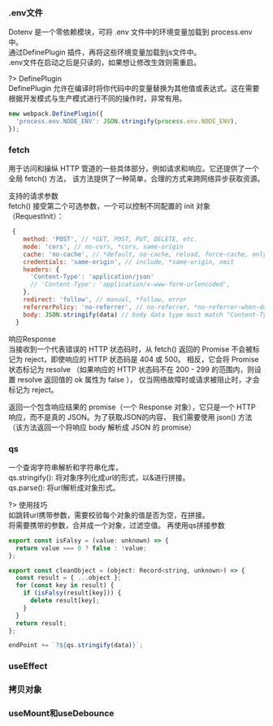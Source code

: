 ### .env文件
Dotenv 是一个零依赖模块，可将 .env 文件中的环境变量加载到 process.env 中。  
通过DefinePlugin 插件，再将这些环境变量加载到js文件中。  
.env文件在启动之后是只读的，如果想让修改生效则需重启。  

?> DefinePlugin  
DefinePlugin 允许在编译时将你代码中的变量替换为其他值或表达式。这在需要根据开发模式与生产模式进行不同的操作时，非常有用。

```js
new webpack.DefinePlugin({
  'process.env.NODE_ENV': JSON.stringify(process.env.NODE_ENV),
});
```

### fetch
用于访问和操纵 HTTP 管道的一些具体部分，例如请求和响应。它还提供了一个全局 fetch() 方法，
该方法提供了一种简单，合理的方式来跨网络异步获取资源。

支持的请求参数  
fetch() 接受第二个可选参数，一个可以控制不同配置的 init 对象（RequestInit）：  

```js
 {
    method: 'POST', // *GET, POST, PUT, DELETE, etc.
    mode: 'cors', // no-cors, *cors, same-origin
    cache: 'no-cache', // *default, no-cache, reload, force-cache, only-if-cached
    credentials: 'same-origin', // include, *same-origin, omit
    headers: {
      'Content-Type': 'application/json'
      // 'Content-Type': 'application/x-www-form-urlencoded',
    },
    redirect: 'follow', // manual, *follow, error
    referrerPolicy: 'no-referrer', // no-referrer, *no-referrer-when-downgrade, origin, origin-when-cross-origin, same-origin, strict-origin, strict-origin-when-cross-origin, unsafe-url
    body: JSON.stringify(data) // body data type must match "Content-Type" header
  }
```

响应Response  
当接收到一个代表错误的 HTTP 状态码时，从 fetch() 返回的 Promise 不会被标记为 reject，即使响应的 HTTP 状态码是 404 或 500。
相反，它会将 Promise 状态标记为 resolve （如果响应的 HTTP 状态码不在 200 - 299 的范围内，则设置 resolve 返回值的 ok 属性为 false ），
仅当网络故障时或请求被阻止时，才会标记为 reject。  

返回一个包含响应结果的 promise（一个 Response 对象），它只是一个 HTTP 响应，而不是真的 JSON。为了获取JSON的内容，
我们需要使用 json() 方法（该方法返回一个将响应 body 解析成 JSON 的 promise）

### qs
一个查询字符串解析和字符串化库，  
qs.stringify(): 将对象序列化成url的形式，以&进行拼接。  
qs.parse(): 将url解析成对象形式。  

?> 使用技巧  
如跳转url携带参数，需要校验每个对象的值是否为空，在拼接。  
将需要携带的参数，合并成一个对象，过滤空值。
再使用qs拼接参数

```js
export const isFalsy = (value: unknown) => {
  return value === 0 ? false : !value;
};

export const cleanObject = (object: Record<string, unknown>) => {
  const result = { ...object };
  for (const key in result) {
    if (isFalsy(result[key])) {
      delete result[key];
    }
  }
  return result;
};

endPoint += `?${qs.stringify(data)}`;
```

### useEffect 

### 拷贝对象

### useMount和useDebounce